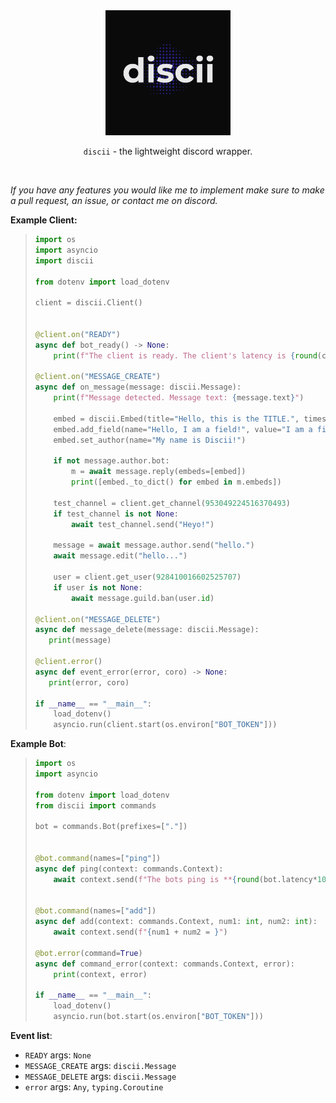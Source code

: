<div align='center'>
  <img src = "assets/discii.png" width = "200" height="200">
  <br>

  `discii` - the lightweight discord wrapper.

  <br>
</div>

*If you have any features you would like me to implement make sure to make a pull request, an issue, or contact me on discord.*

**Example Client:**
> ```py
> import os
> import asyncio
> import discii
>
> from dotenv import load_dotenv
>
> client = discii.Client()
>
>
> @client.on("READY")
> async def bot_ready() -> None:
>     print(f"The client is ready. The client's latency is {round(client.latency * 1000)}s")
>
> @client.on("MESSAGE_CREATE")
> async def on_message(message: discii.Message):
>     print(f"Message detected. Message text: {message.text}")
>
>     embed = discii.Embed(title="Hello, this is the TITLE.", timestamp=message.timestamp, colour=0xfffff)
>     embed.add_field(name="Hello, I am a field!", value="I am a field value!")
>     embed.set_author(name="My name is Discii!")
>
>     if not message.author.bot:
>         m = await message.reply(embeds=[embed])
>         print([embed._to_dict() for embed in m.embeds])
>
>     test_channel = client.get_channel(953049224516370493)
>     if test_channel is not None:
>         await test_channel.send("Heyo!")
>
>     message = await message.author.send("hello.")
>     await message.edit("hello...")
>
>     user = client.get_user(928410016602525707)
>     if user is not None:
>         await message.guild.ban(user.id)
>
> @client.on("MESSAGE_DELETE")
> async def message_delete(message: discii.Message):
>    print(message)
>
> @client.error()
> async def event_error(error, coro) -> None:
>    print(error, coro)
>
> if __name__ == "__main__":
>     load_dotenv()
>     asyncio.run(client.start(os.environ["BOT_TOKEN"]))
> ```

**Example Bot**:
> ```py
> import os
> import asyncio
>
> from dotenv import load_dotenv
> from discii import commands
>
> bot = commands.Bot(prefixes=["."])
>
>
> @bot.command(names=["ping"])
> async def ping(context: commands.Context):
>     await context.send(f"The bots ping is **{round(bot.latency*1000)}**")
>
>
> @bot.command(names=["add"])
> async def add(context: commands.Context, num1: int, num2: int):
>     await context.send(f"{num1 + num2 = }")
>
> @bot.error(command=True)
> async def command_error(context: commands.Context, error):
>     print(context, error)
>
> if __name__ == "__main__":
>     load_dotenv()
>     asyncio.run(bot.start(os.environ["BOT_TOKEN"]))
> ```

**Event list**:
- `READY`
  args: `None`
- `MESSAGE_CREATE`
  args: `discii.Message`
- `MESSAGE_DELETE`
  args: `discii.Message`
- `error`
  args: `Any`, `typing.Coroutine`